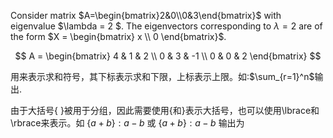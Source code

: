 Consider matrix $A=\begin{bmatrix}2&0\\0&3\end{bmatrix}$ with eigenvalue $\lambda = 2 $. The eigenvectors corresponding to $\lambda = 2$ are of the form $X = \begin{bmatrix} x \\ 0 \end{bmatrix}$.

$$ 
A = \begin{bmatrix} 
4 & 1 & 2 \\ 
0 & 3 & -1 \\ 
0 & 0 & 2 
\end{bmatrix} 
$$

用来表示求和符号，其下标表示求和下限，上标表示上限。如:$\sum_{r=1}^n$输出.

由于大括号{ }被用于分组，因此需要使用\{和\}表示大括号，也可以使用\lbrace和\rbrace来表示。如 $\{a+b\}:a-b$ 或 $\lbrace a+b\rbrace:a-b$ 输出为
